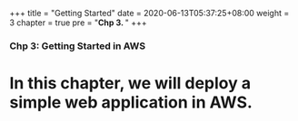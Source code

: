 +++
title = "Getting Started"
date = 2020-06-13T05:37:25+08:00
weight = 3
chapter = true
pre = "<b>Chp 3. </b>"
+++

### Chp 3: Getting Started in AWS

# In this chapter, we will deploy a simple web application in AWS. 

